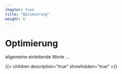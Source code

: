 ```yaml
---
chapter: true
title: "Optimierung"
weight: 6
---
```



# Optimierung

allgemeine einleitende Worte ...


{{< children description="true" showhidden="true" >}}
